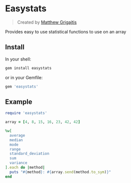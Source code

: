 # Easystats

> Created by [Matthew Grigajtis](http://www.matthewgrigajtis.com)

Provides easy to use statistical functions to use on an array 

## Install

In your shell:

```sh
gem install easystats
```

or in your Gemfile:

```rb
gem 'easystats'
```

## Example

```rb
require 'easystats'

array = [4, 8, 15, 16, 23, 42, 42]

%w[
  average
  median
  mode
  range
  standard_deviation
  sum
  variance
].each do |method|
  puts "#{method}: #{array.send(method.to_sym)}"
end
```
